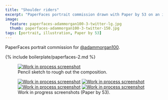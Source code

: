 ```yaml
---
title: "Shoulder riders"
excerpt: "PaperFaces portrait commission drawn with Paper by 53 on an iPad."
image: 
  feature: paperfaces-adammorgan100-3-twitter-lg.jpg
  thumb: paperfaces-adammorgan100-3-twitter-150.jpg
tags: [portrait, illustration, Paper by 53]
---
```


PaperFaces portrait commission for [@adammorgan100](http://twitter.com/adammorgan100).

{% include boilerplate/paperfaces-2.md %}

<figure>
	<a href="{{ site.url }}/assets/images/paperfaces-adammorgan100-3-process-1-lg.jpg"><img src="{{ site.url }}/assets/images/paperfaces-adammorgan100-3-process-1-750.jpg" alt="Work in process screenshot"></a>
	<figcaption>Pencil sketch to rough out the composition.</figcaption>
</figure>

<figure class="half">
	<a href="{{ site.url }}/assets/images/paperfaces-adammorgan100-3-process-2-lg.jpg"><img src="{{ site.url }}/assets/images/paperfaces-adammorgan100-3-process-2-600.jpg" alt="Work in process screenshot"></a>
	<a href="{{ site.url }}/assets/images/paperfaces-adammorgan100-3-process-3-lg.jpg"><img src="{{ site.url }}/assets/images/paperfaces-adammorgan100-3-process-3-600.jpg" alt="Work in process screenshot"></a>
	<a href="{{ site.url }}/assets/images/paperfaces-adammorgan100-3-process-4-lg.jpg"><img src="{{ site.url }}/assets/images/paperfaces-adammorgan100-3-process-4-600.jpg" alt="Work in process screenshot"></a>
	<a href="{{ site.url }}/assets/images/paperfaces-adammorgan100-3-process-5-lg.jpg"><img src="{{ site.url }}/assets/images/paperfaces-adammorgan100-3-process-5-600.jpg" alt="Work in process screenshot"></a>
	<figcaption>Work in progress screenshots (Paper by 53).</figcaption>
</figure>